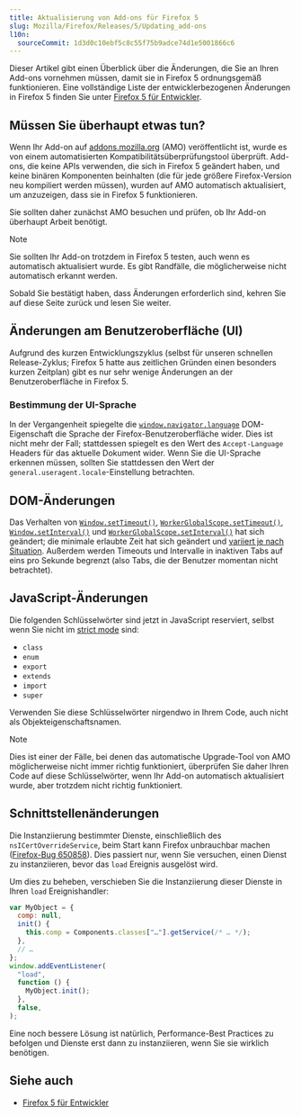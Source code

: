 ```yaml
---
title: Aktualisierung von Add-ons für Firefox 5
slug: Mozilla/Firefox/Releases/5/Updating_add-ons
l10n:
  sourceCommit: 1d3d0c10ebf5c8c55f75b9adce74d1e5001866c6
---
```


Dieser Artikel gibt einen Überblick über die Änderungen, die Sie an Ihren Add-ons vornehmen müssen, damit sie in Firefox 5 ordnungsgemäß funktionieren. Eine vollständige Liste der entwicklerbezogenen Änderungen in Firefox 5 finden Sie unter [Firefox 5 für Entwickler](/de/docs/Mozilla/Firefox/Releases/5).

## Müssen Sie überhaupt etwas tun?

Wenn Ihr Add-on auf [addons.mozilla.org](https://addons.mozilla.org/en-US/firefox/) (AMO) veröffentlicht ist, wurde es von einem automatisierten Kompatibilitätsüberprüfungstool überprüft. Add-ons, die keine APIs verwenden, die sich in Firefox 5 geändert haben, und keine binären Komponenten beinhalten (die für jede größere Firefox-Version neu kompiliert werden müssen), wurden auf AMO automatisch aktualisiert, um anzuzeigen, dass sie in Firefox 5 funktionieren.

Sie sollten daher zunächst AMO besuchen und prüfen, ob Ihr Add-on überhaupt Arbeit benötigt.

> [!NOTE]
> Sie sollten Ihr Add-on trotzdem in Firefox 5 testen, auch wenn es automatisch aktualisiert wurde. Es gibt Randfälle, die möglicherweise nicht automatisch erkannt werden.

Sobald Sie bestätigt haben, dass Änderungen erforderlich sind, kehren Sie auf diese Seite zurück und lesen Sie weiter.

## Änderungen am Benutzeroberfläche (UI)

Aufgrund des kurzen Entwicklungszyklus (selbst für unseren schnellen Release-Zyklus; Firefox 5 hatte aus zeitlichen Gründen einen besonders kurzen Zeitplan) gibt es nur sehr wenige Änderungen an der Benutzeroberfläche in Firefox 5.

### Bestimmung der UI-Sprache

In der Vergangenheit spiegelte die [`window.navigator.language`](/de/docs/Web/API/Navigator/language) DOM-Eigenschaft die Sprache der Firefox-Benutzeroberfläche wider. Dies ist nicht mehr der Fall; stattdessen spiegelt es den Wert des `Accept-Language` Headers für das aktuelle Dokument wider. Wenn Sie die UI-Sprache erkennen müssen, sollten Sie stattdessen den Wert der `general.useragent.locale`-Einstellung betrachten.

## DOM-Änderungen

Das Verhalten von [`Window.setTimeout()`](/de/docs/Web/API/Window/setTimeout), [`WorkerGlobalScope.setTimeout()`](/de/docs/Web/API/WorkerGlobalScope/setTimeout), [`Window.setInterval()`](/de/docs/Web/API/Window/setInterval) und [`WorkerGlobalScope.setInterval()`](/de/docs/Web/API/WorkerGlobalScope/setInterval) hat sich geändert; die minimale erlaubte Zeit hat sich geändert und [variiert je nach Situation](/de/docs/Web/API/Window/setTimeout#minimum_delay_and_timeout_nesting). Außerdem werden Timeouts und Intervalle in inaktiven Tabs auf eins pro Sekunde begrenzt (also Tabs, die der Benutzer momentan nicht betrachtet).

## JavaScript-Änderungen

Die folgenden Schlüsselwörter sind jetzt in JavaScript reserviert, selbst wenn Sie nicht im [strict mode](/de/docs/Web/JavaScript/Reference/Strict_mode) sind:

- `class`
- `enum`
- `export`
- `extends`
- `import`
- `super`

Verwenden Sie diese Schlüsselwörter nirgendwo in Ihrem Code, auch nicht als Objekteigenschaftsnamen.

> [!NOTE]
> Dies ist einer der Fälle, bei denen das automatische Upgrade-Tool von AMO möglicherweise nicht immer richtig funktioniert, überprüfen Sie daher Ihren Code auf diese Schlüsselwörter, wenn Ihr Add-on automatisch aktualisiert wurde, aber trotzdem nicht richtig funktioniert.

## Schnittstellenänderungen

Die Instanziierung bestimmter Dienste, einschließlich des `nsICertOverrideService`, beim Start kann Firefox unbrauchbar machen ([Firefox-Bug 650858](https://bugzil.la/650858)). Dies passiert nur, wenn Sie versuchen, einen Dienst zu instanziieren, bevor das `load` Ereignis ausgelöst wird.

Um dies zu beheben, verschieben Sie die Instanziierung dieser Dienste in Ihren `load` Ereignishandler:

```js
var MyObject = {
  comp: null,
  init() {
    this.comp = Components.classes["…"].getService(/* … */);
  },
  // …
};
window.addEventListener(
  "load",
  function () {
    MyObject.init();
  },
  false,
);
```

Eine noch bessere Lösung ist natürlich, Performance-Best Practices zu befolgen und Dienste erst dann zu instanziieren, wenn Sie sie wirklich benötigen.

## Siehe auch

- [Firefox 5 für Entwickler](/de/docs/Mozilla/Firefox/Releases/5)
